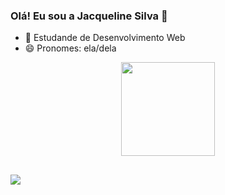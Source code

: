 ### Olá! Eu sou a Jacqueline Silva 👋

- 🌱 Estudande de Desenvolvimento Web
- 😄 Pronomes: ela/dela

<div align="center">
  <a href="https://github.com/Jacqueline-Silva">
  <img height="150em" src="https://github-readme-stats.vercel.app/api?username=Jacqueline-Silva&show_icons=true&theme=dracula&include_all_commits=true&count_private=true"/>
</div>

  ##

<div>

  <a href="https://www.linkedin.com/in/jacqueline-sxds/" target="_blank"><img src="https://img.shields.io/badge/-LinkedIn-%230077B5?style=for-the-badge&logo=linkedin&logoColor=white" target="_blank"></a> 
 
</div>
  

<!--
**Jacqueline-Silva/Jacqueline-Silva** is a ✨ _special_ ✨ repository because its `README.md` (this file) appears on your GitHub profile.

<div>
  <img src="https://github-readme-stats.vercel.app/api/top-langs/?username=Jacqueline-Silva&theme=dracula"/>
</div>

<img height="151em" src="https://github-readme-stats.vercel.app/api/top-langs/?username=Jacqueline-Silva&layout=compact&langs_count=7&theme=dracula"/>

Here are some ideas to get you started:

- 👯 I’m looking to collaborate on ...
- 🤔 I’m looking for help with ...
- 💬 Ask me about ...
- 📫 How to reach me: ...
- ⚡ Fun fact: ...
-->
